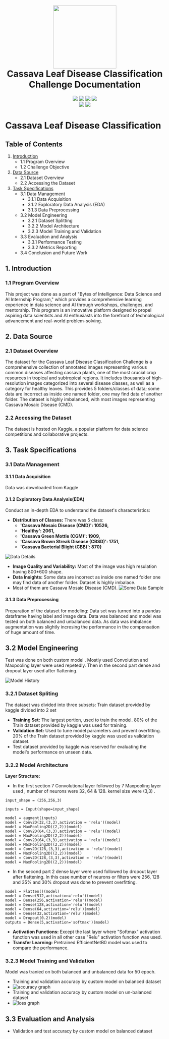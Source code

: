 <div align="center">
      <h1> <img src="http://bytesofintelligences.com/wp-content/uploads/2023/03/Exploring-AIs-Secrets-1.png" width="200px"><br/> Cassava Leaf Disease Classification Challenge Documentation </h1>
     </div>

<body>
<p align="center">
  <a href="mailto:mdmnb435@gmail.com"><img src="https://img.shields.io/badge/Email-mdmnb435%40gmail.com-blue?style=flat-square&logo=gmail"></a>
  <a href="https://github.com/nobi004"><img src="https://img.shields.io/badge/GitHub-Mahmudun Nobi-lightgrey?style=flat-square&logo=github"></a>
  <a href="https://linkedin.com/in/nobi04"><img src="https://img.shields.io/badge/LinkedIn-Mahmudun%20Nobi-blue?style=flat-square&logo=linkedin"></a>
  <a href="https://mahmudunnobi.streamlit.app/"><img src="https://img.shields.io/badge/Website-Mahmudun%20Nobi-lightgrey?style=flat-square&logo=google-chrome"></a>

  <br>
  <img src="https://img.shields.io/badge/Phone-%2B8801530045859-green?style=flat-square&logo=whatsapp">
  <a href="https://www.hackerrank.com/profile/mdmnb435"><img src="https://img.shields.io/badge/Hackerrank-Mahmudun%20Nobi-green?style=flat-square&logo=hackerrank"></a>
</p>




# Cassava Leaf Disease Classification

## Table of Contents
1. [Introduction](#introduction)
   - 1.1 Program Overview
   - 1.2 Challenge Objective
2. [Data Source](#data-source)
   - 2.1 Dataset Overview
   - 2.2 Accessing the Dataset
3. [Task Specifications](#task-specifications)
   - 3.1 Data Management
     - 3.1.1 Data Acquisition
     - 3.1.2 Exploratory Data Analysis (EDA)
     - 3.1.3 Data Preprocessing
   - 3.2 Model Engineering
     - 3.2.1 Dataset Splitting
     - 3.2.2 Model Architecture
     - 3.2.3 Model Training and Validation
   - 3.3 Evaluation and Analysis
     - 3.3.1 Performance Testing
     - 3.3.2 Metrics Reporting
   - 3.4 Conclusion and Future Work
## 1. Introduction

### 1.1 Program Overview
This project was done as a part of "Bytes of Intelligence: Data Science and AI Internship Program," which provides a comprehensive learning experience in data science and AI through workshops, challenges, and mentorship. This program is an innovative platform designed to propel aspiring data scientists and AI enthusiasts into the forefront of technological advancement and real-world problem-solving.

## 2. Data Source

### 2.1 Dataset Overview
The dataset for the Cassava Leaf Disease Classification Challenge is a comprehensive collection of annotated images representing various common diseases affecting cassava plants, one of the most crucial crop resources in tropical and subtropical regions. It includes thousands of high-resolution images categorized into several disease classes, as well as a category for healthy leaves. This provides 5 folders/classes of data; some data are incorrect as inside one named folder, one may find data of another folder. The dataset is highly imbalanced, with most images representing Cassava Mosaic Disease (CMD).

### 2.2 Accessing the Dataset
The dataset is hosted on Kaggle, a popular platform for data science competitions and collaborative projects.

## 3. Task Specifications

### 3.1 Data Management

#### 3.1.1 Data Acquisition
Data was downloaded from Kaggle

#### 3.1.2 Exploratory Data Analysis(EDA)
Conduct an in-depth EDA to understand the dataset's characteristics:
   - **Distribution of Classes:** There was 5 class:
     - **'Cassava Mosaic Disease (CMD)': 10526,**
     - **'Healthy': 2061,**
     - **'Cassava Green Mottle (CGM)': 1909,**
     - **'Cassava Brown Streak Disease (CBSD)': 1751,**
     - **'Cassava Bacterial Blight (CBB)': 870}**



![Data Details](https://github.com/ArtificialIntelligenceResearch/Cassava-leaf-disease-classification-by-M.Nobi-/blob/main/Images/Screenshot%202024-07-15%20130344.png)

- **Image Quality and Variability:** Most of the image was high resulation having 800*600 shape.
- **Data Insights:** Some data are incorrect as inside one named folder one may find data of another folder. Dataset is highly imbalace.
- Most of them are Cassava Mosaic Disease (CMD).
![Some Data Sample](https://github.com/ArtificialIntelligenceResearch/Cassava-leaf-disease-classification-by-M.Nobi-/blob/main/Images/Screenshot%202024-07-15%20200508.png)

#### 3.1.3 Data Preprocessing
Preparation of the dataset for modeling: Data set was turned into a pandas dataframe having label and image data. Data was balanced and
model was tested on both balanced and unbalanced data.
 As data was imbalance augmentation was slightly incresing the performance in the compensation of huge amount of time.

## 3.2 Model Engineering
Test was done on both custom model .
Mostly used Convolution and Maxpooling layer were used repetedly. Then in the second part dense and dropout layer used after flattening.

![Model History](https://github.com/ArtificialIntelligenceResearch/Cassava-leaf-disease-classification-by-M.Nobi-/blob/main/Images/Screenshot%202024-07-15%20203319.png)

### 3.2.1 Dataset Spliting
The dataset was divided into three subsets: Train dataset provided by kaggle divided into 2 set
- **Training Set:** The largest portion, used to train the model. 80% of the Train dataset provided by kaggle was used for training.
- **Validation Set:** Used to tune model parameters and prevent overfitting. 20% of the Train dataset provided by kaggle was used as validation dataset.
- Test dataset provided by kaggle was reserved for evaluating the model's performance on unseen data.

### 3.2.2 Model Architecture
**Layer Structure:**
- In the first section 7 Convolutional layer followed by 7 Maxpooling layer used , number of neurons were 32, 64 & 128. kernel size
were (3,3) .

```
input_shape = (256,256,3)

inputs = Input(shape=input_shape)

model = augment(inputs)
model = Conv2D(32,(3,3),activation = 'relu')(model)
model = MaxPooling2D((2,2))(model)
model = Conv2D(64,(3,3),activation = 'relu')(model)
model = MaxPooling2D((2,2))(model)
model = Conv2D(64,(3,3),activation = 'relu')(model)
model = MaxPooling2D((2,2))(model)
model = Conv2D(128,(3,3),activation = 'relu')(model)
model = MaxPooling2D((2,2))(model)
model = Conv2D(128,(3,3),activation = 'relu')(model)
model = MaxPooling2D((2,2))(model)       
 ```


- In the second part 2 dense layer were used followed by dropout layer after flattening. In this case number of neurons or filters were
256, 128 and 35% and 30% dropout was done to prevent overfitting.
 ```
 model = Flatten()(model)
model = Dense(512,activation='relu')(model)
model = Dense(256,activation='relu')(model)
model = Dense(128,activation='relu')(model)
model = Dense(64,activation='relu')(model)
model = Dense(32,activation='relu')(model)
model = Dropout(0.2)(model)
outputs = Dense(5,activation='softmax')(model)
```
- **Activation Functions:** Except the last layer where "Softmax" activation function was used in all other case "Relu" activation
function was used.
- **Transfer Learning:** Pretrained EfficientNetB0 model was used to compare the performance.
### 3.2.3 Model Training and Validation
Model was tranied on both balanced and unbalanced data for 50 epoch.
- Training and validation accuracy by custom model on balanced dataset
- ![accuracy graph](https://github.com/ArtificialIntelligenceResearch/Cassava-leaf-disease-classification-by-M.Nobi-/blob/main/Images/Screenshot%202024-07-16%20124624.png)
- Training and validation accuracy by custom model on un-balanced dataset
- ![loss graph](https://github.com/ArtificialIntelligenceResearch/Cassava-leaf-disease-classification-by-M.Nobi-/blob/main/Images/Screenshot%202024-07-16%20125049.png)
## 3.3 Evaluation and Analysis
- Validation and test accuracy by custom model on balanced dataset
